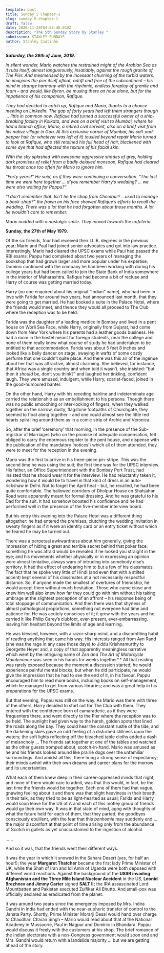 ```yaml
---
template: post
title: Sunday 5 Chapter-1
slug: sunday-5-chapter-1
draft: false
date: 2020-11-29T04:56:48.030Z
description: "The 5th Sunday Story by Stanley "
submission: STANLEY SUNDAYS
author: Stanley Coutinho
---
```

***Saturday, the 29th of June, 2019.***

*In silent wonder, Mario watches the restrained might of the Arabian Sea as it rubs itself, almost languorously, insatiably, against the rough granite of The Pier. And mesmerised by the incessant churning of the turbid waters, he imagines the pier itself afloat, adrift and free of the subcontinent – his mind in strange harmony with the rhythmic, endless foreplay of granite and foam – and would, like Byron, be musing there an hour alone, but for the impatience of his companion, Rafique.*

*They had decided to catch up, Rafique and Mario, thanks to a chance meeting on LinkedIn. The gap of forty years had left them strangers though … little in common now. Rafique had turned a successful owner of a ship-breaking facility in Kolkata, and was on a brief visit to Mumbai, where he had a branch office; Mario, a retired civil servant, also on a brief visit from his native village in Goa. At this exclusive corner of Mumbai, his salt-and-pepper hair (or whatever was left of it) tousled beyond repair Mario turned to look at Rafique, who still retained his full head of hair, blackened with some dye that had affected the texture of his facial skin.*

*With the sky splashed with awesome aggressive shades of grey, holding dark promises of relief from a badly delayed monsoon, Rafique had cleared his throat once too often for Mario to ignore him.* 

*“Forty years!” He said, as if they were continuing a conversation. “The last time we were here together … d’you remember Harry’s wedding? … we were also waiting for Pappu?”*

*“I don’t remember that. Isn’t he the chap from Chembur? …used to manage a book-shop?” the frown on his face showed Rafique’s efforts to recall the wedding. There was a lot that he had forgotten about those months. A lot he wouldn’t care to remember.*

*Mario nodded with a nostalgic smile. They moved towards the cafeteria.*

**Sunday, the 27th of May 1979.**

Of the six friends, four had received their LL.B. degrees in the previous year; Mario and Paul had joined senior advocates and got into law practice. Interestingly, Mario had cleared the UPSC exams while Paul had passed the RBI exams; Pappu had completed about two years of managing the bookshop that had grown larger and more popular under his expertise; Dominic continued with the company he had been working with during his college years but had been called to join the State Bank of India somewhere in the interior of Maharashtra. Rafique had become a bit of recluse and Harry of course was getting married today.

Harry (no one enquired about his original “Indian” name), who had been in love with Farida for around two years, had announced last month, that they were going to get married. He had booked a suite in the Palace Hotel, where the friends would meet, and thence they would all proceed to The Club where the reception was to be held.

Farida was the daughter of a leading medico in Bombay and lived in a pent house on Worli Sea Face, while Harry, originally from Gujarat, had come down from New York where his parents had a leather goods business. He had a room in the hostel meant for foreign students, near the college and none of them really knew what course of study he had undertaken to be entitled to that accommodation. Farida was about 5 feet 8 inches and looked like a belly dancer on stage, swaying in wafts of some costly perfume that one couldn’t quite place. And there was this air of the ingénue about her that was attractive, almost charming. She believed, for instance, that Africa was a single country and when told it wasn’t, she insisted: “but then it *should* be, don’t you think?” and laughed her tinkling, confident laugh. They were amused, indulgent, while Harry, scarlet-faced, joined in the good-humoured banter.

On the other hand, Harry with his receding hairline and indeterminate age carried the relationship as an embellishment to his persona. Though there was no public smooching or inter-locking of fingers, when they walked together on the narrow, dusty, flagstone footpaths of Churchgate, they seemed to float along together – and one could almost see the little red hearts spiralling around them as in a comic strip of Archie and Veronica.

So, after the brief ‘ceremony’ that morning, in the presence of the Sub-registrar of Marriages (who on the promise of adequate compensation, felt obliged to carry the enormous register to the pent house, and dispense with the publication of the mandatory ‘notices’) which all of them attended, they were to meet for the reception in the evening.

Mario was the first to arrive in his three-piece pin-stripe. This was the second time he was using the suit; the first time was for the UPSC interview. His father, an Office Superintendent with the Bombay Port Trust, had insisted that he should wear it for the interview. He had reluctantly taken it, wondering how it would be to travel in that kind of dress in an auto-rickshaw in Delhi. Not to forget the April heat – but, he recalled, he had been quite comfortable. The hallowed corridors of Dholpur House on Shahjahan Road were apparently meant for formal dressing. And he was grateful to his Dad for the suit. It had somehow boosted his confidence and he had performed well in the presence of the five-member interview board.

But his entry this evening into the Palace Hotel was a different thing altogether: he had entered the premises, clutching the wedding invitation in sweaty fingers as if it were an identity card or an entry ticket without which he feared he may be turned out.

There was a perpetual awkwardness about him generally, giving the impression of hiding a great and terrible secret behind that poker face; something he was afraid would be revealed if he looked you straight in the eye; and his movements whether physically or in expressing an opinion were almost tentative, always wary of intruding into somebody else’s territory. It had the effect of endearing him to but a few of his classmates. The fact that he spoke very little of Hindi (and even that with a stilted accent) kept several of his classmates at a not necessarily respectful distance. So, if anyone made the smallest of overtures of friendship, he would accept them without much hesitation. Those who came close and knew him well also knew how far they could go with him without his taking umbrage at the slightest perception of an affront – his response being of total stoppage of communication. And then there was that shyness of almost pathological proportions, something not everyone had time and patience for. He was acutely conscious of it; it grew with the years and he carried it like Philip Carey’s clubfoot, ever-present, ever-embarrassing, leaving him hesitant beyond the limits of age and learning.

He was blessed, however, with a razor-sharp mind, and a discomfiting habit of reading anything that came his way. His interests ranged from Ayn Rand (she was the rage in any case those days) to Jiddu Krishnamurthy to Georgette Heyer and, a copy of that apparently meaningless narrative which went by the intriguing name of *Zen and The Art of Motorcycle Maintenance* was seen in his hands for weeks together*.* All that reading was rarely exposed because the moment a discussion started, he would experience painful mental blocks; but when he did participate, he would give the impression that he had to see the end of it, in his favour. Pappu encouraged him to read more books, including books on self-management, which he managed to get from various libraries; and was a great help in his preparations for the UPSC exams.

But that evening, Pappu was still on the way. As Mario was there with three of the others, Harry decided to start out for The Club with them. They entered with the confidence born of camaraderie, as if they were frequenters there, and went directly to the Pier where the reception was to be held. The sunlight had given way to the harsh, golden spots that lined the roads along the bay. They could hear the constant rustle of the tide, and the darkening skies gave an odd feeling of a disturbed stillness upon the waters; the soft lights reflecting off the bleached table cloths added a dash of melancholy … The friends sat together at one of the tables and watched as the other guests tromped about, scotch-in-hand. Mario was amused as he and his friends looked around like prairie dogs over the unfamiliar surroundings. And amidst all this, there hung a strong sense of expectancy; their minds awhirl with their own dreams and career plans for the morrow and its uncertainties.

What each of them knew deep in their career-oppressed minds that night, and none of them would care to admit, was that this would, in fact, be the last time the friends would be together. Each one of them had that vague, gnawing feeling about it and there was that slight heaviness in their breath, in their talk, as they tried to be as light-hearted as usual; Farida and Harry would soon leave for the US of A and each of this motley group of friends would go their own way. It was in that state of mind, agog with thoughts of what the future held for each of them, that they parted; the goodbyes consciously ebullient, with the fear that this *bonhomie* may suddenly end … the major discomfort at that point of time arising only from the abundance of Scotch in gullets as yet unaccustomed to the ingestion of alcohol.

......

And so it was, that the friends went their different ways.

It was the year in which it snowed in the Sahara Desert (yes, for half an hour!); the year **Margaret Thatcher** became the first lady Prime Minister of UK, while the Shah of Iran and Idi Amin of Uganda were both deposed with different world reactions. Against the background of the **USSR invading Afghanistan and the Three Mile Island Nuclear Accident** in the US, **Leonid Brezhnev and Jimmy Carter** signed **SALT II;** the IRA assassinated Lord Mountbatten and Pakistan executed Zulfikar Ali Bhutto. And small-pox was officially declared as eradicated from the planet.

It was around two years since the emergency imposed by Mrs. Indira Gandhi in India had ended with the near-euphoric transfer of control to the Janata Party. Shortly, Prime Minister Morarji Desai would hand over charge to Chaudhari Charan Singh – Mario would read about that at the National Academy in Mussoorie, Paul in Nagpur and Dominic in Bhandara. Pappu would discuss it freely with the customers at his shop. The brief romance of the Indian electorate with a non-Congress government would soon end and Mrs. Gandhi would return with a landslide majority … but we are getting ahead of the story.